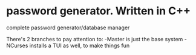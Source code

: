 # password generator. Written in C++
complete password generator/database manager

There's 2 branches to pay attention to:
-Master is just the base system
-NCurses installs a TUI as well, to make things fun

